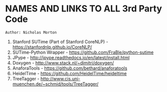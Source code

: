 # NAMES AND LINKS TO ALL 3rd Party Code
`Author: Nicholas Morton`

1. Stanford SUTime (Part of Stanford CoreNLP) - https://stanfordnlp.github.io/CoreNLP/
2. SUTime-Python Wrapper - https://github.com/FraBle/python-sutime
3. JPype - http://jpype.readthedocs.io/en/latest/install.html
4. Doxygen - http://www.stack.nl/~dimitri/doxygen/
5. AnaforaTools - https://github.com/bethard/anaforatools
6. HeidelTime - https://github.com/HeidelTime/heideltime
7. TreeTagger - http://www.cis.uni-muenchen.de/~schmid/tools/TreeTagger/
